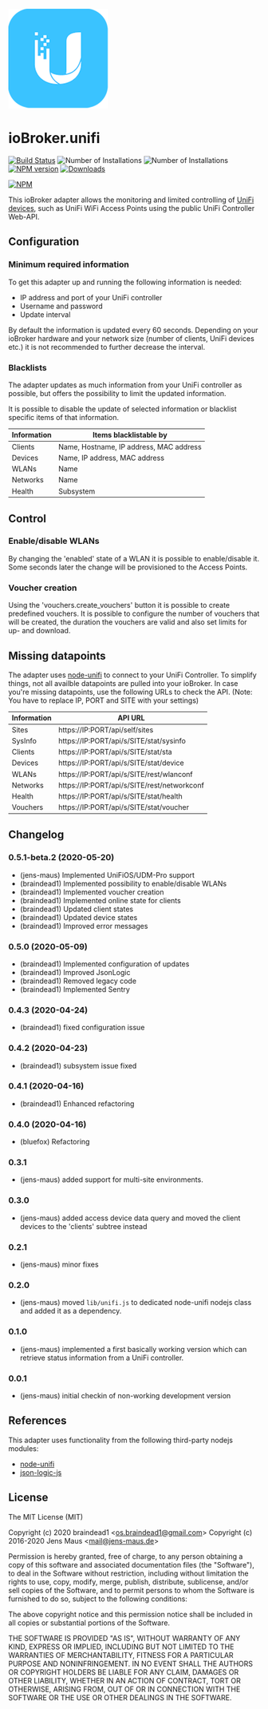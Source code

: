 ![Logo](admin/unifi.png)
# ioBroker.unifi

[![Build Status](https://travis-ci.org/iobroker-community-adapters/ioBroker.unifi.svg?branch=master)](https://travis-ci.org/iobroker-community-adapters/ioBroker.unifi) ![Number of Installations](http://iobroker.live/badges/unifi-installed.svg) ![Number of Installations](http://iobroker.live/badges/unifi-stable.svg) [![NPM version](http://img.shields.io/npm/v/iobroker.unifi.svg)](https://www.npmjs.com/package/iobroker.unifi) [![Downloads](https://img.shields.io/npm/dm/iobroker.unifi.svg)](https://www.npmjs.com/package/iobroker.unifi) 

[![NPM](https://nodei.co/npm/iobroker.unifi.png?downloads=true)](https://nodei.co/npm/iobroker.unifi/)

This ioBroker adapter allows the monitoring and limited controlling of [UniFi devices](http://www.ubnt.com/), such as UniFi WiFi Access Points using the public UniFi Controller Web-API.

## Configuration
###  Minimum required information
To get this adapter up and running the following information is needed:
* IP address and port of your UniFi controller
* Username and password
* Update interval

By default the information is updated every 60 seconds. Depending on your ioBroker hardware and your network size (number of clients, UniFi devices etc.) it is not recommended to further decrease the interval.

### Blacklists
The adapter updates as much information from your UniFi controller as possible, but offers the possibility to limit the updated information.

It is possible to disable the update of selected information or blacklist specific items of that information.

| Information | Items blacklistable by                  |
|-------------|-----------------------------------------|
| Clients     | Name, Hostname, IP address, MAC address |
| Devices     | Name, IP address, MAC address           |
| WLANs       | Name                                    |
| Networks    | Name                                    |
| Health      | Subsystem                               |

## Control
### Enable/disable WLANs
By changing the 'enabled' state of a WLAN it is possible to enable/disable it. Some seconds later the change will be provisioned to the Access Points.

### Voucher creation
Using the 'vouchers.create_vouchers' button it is possible to create predefined vouchers. It is possible to configure the number of vouchers that will be created, the duration the vouchers are valid and also set limits for up- and download.

## Missing datapoints
The adapter uses [node-unifi](https://github.com/jens-maus/node-unifi) to connect to your UniFi Controller. To simplify things, not all availble datapoints are pulled into your ioBroker. In case you're missing datapoints, use the following URLs to check the API. (Note: You have to replace IP, PORT and SITE with your settings)

| Information | API URL                                     |
|-------------|---------------------------------------------|
| Sites       | https://IP:PORT/api/self/sites              |
| SysInfo     | https://IP:PORT/api/s/SITE/stat/sysinfo     |
| Clients     | https://IP:PORT/api/s/SITE/stat/sta         |
| Devices     | https://IP:PORT/api/s/SITE/stat/device      |
| WLANs       | https://IP:PORT/api/s/SITE/rest/wlanconf    |
| Networks    | https://IP:PORT/api/s/SITE/rest/networkconf |
| Health      | https://IP:PORT/api/s/SITE/stat/health      |
| Vouchers    | https://IP:PORT/api/s/SITE/stat/voucher     |

## Changelog
### 0.5.1-beta.2 (2020-05-20)
* (jens-maus) Implemented UniFiOS/UDM-Pro support
* (braindead1) Implemented possibility to enable/disable WLANs
* (braindead1) Implemented voucher creation
* (braindead1) Implemented online state for clients
* (braindead1) Updated client states
* (braindead1) Updated device states
* (braindead1) Improved error messages

### 0.5.0 (2020-05-09)
* (braindead1) Implemented configuration of updates
* (braindead1) Improved JsonLogic
* (braindead1) Removed legacy code
* (braindead1) Implemented Sentry

### 0.4.3 (2020-04-24)
* (braindead1) fixed configuration issue

### 0.4.2 (2020-04-23)
* (braindead1) subsystem issue fixed

### 0.4.1 (2020-04-16)
* (braindead1) Enhanced refactoring

### 0.4.0 (2020-04-16)
* (bluefox) Refactoring
  
### 0.3.1
* (jens-maus) added support for multi-site environments.

### 0.3.0
* (jens-maus) added access device data query and moved the client devices to the 'clients' subtree instead

### 0.2.1
* (jens-maus) minor fixes

### 0.2.0
* (jens-maus) moved `lib/unifi.js` to dedicated node-unifi nodejs class and added it as a dependency.

### 0.1.0
* (jens-maus) implemented a first basically working version which can retrieve status information from a UniFi controller.

### 0.0.1
* (jens-maus) initial checkin of non-working development version

## References
This adapter uses functionality from the following third-party nodejs modules:

* [node-unifi](https://github.com/jens-maus/node-unifi)
* [json-logic-js](https://github.com/jwadhams/json-logic-js)

## License
The MIT License (MIT)

Copyright (c) 2020 braindead1 &lt;os.braindead1@gmail.com&gt;
Copyright (c) 2016-2020 Jens Maus &lt;mail@jens-maus.de&gt;

Permission is hereby granted, free of charge, to any person obtaining a copy
of this software and associated documentation files (the "Software"), to deal
in the Software without restriction, including without limitation the rights
to use, copy, modify, merge, publish, distribute, sublicense, and/or sell
copies of the Software, and to permit persons to whom the Software is
furnished to do so, subject to the following conditions:

The above copyright notice and this permission notice shall be included in
all copies or substantial portions of the Software.

THE SOFTWARE IS PROVIDED "AS IS", WITHOUT WARRANTY OF ANY KIND, EXPRESS OR
IMPLIED, INCLUDING BUT NOT LIMITED TO THE WARRANTIES OF MERCHANTABILITY,
FITNESS FOR A PARTICULAR PURPOSE AND NONINFRINGEMENT. IN NO EVENT SHALL THE
AUTHORS OR COPYRIGHT HOLDERS BE LIABLE FOR ANY CLAIM, DAMAGES OR OTHER
LIABILITY, WHETHER IN AN ACTION OF CONTRACT, TORT OR OTHERWISE, ARISING FROM,
OUT OF OR IN CONNECTION WITH THE SOFTWARE OR THE USE OR OTHER DEALINGS IN
THE SOFTWARE.
